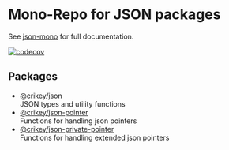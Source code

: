 # Mono-Repo for JSON packages

See [json-mono](https://whenderson.github.io/json-mono/) for full documentation.

[![codecov](https://codecov.io/gh/WHenderson/json-mono/branch/master/graph/badge.svg?token=RD1EUK6Y04)](https://codecov.io/gh/WHenderson/json-mono)

## Packages

* [@crikey/json](./packages/json/README.md)<br> JSON types and utility functions
* [@crikey/json-pointer](./packages/json-pointer/README.md)<br> Functions for handling json pointers
* [@crikey/json-private-pointer](packages/json-private-pointer/README.md)<br> Functions for handling extended json pointers

